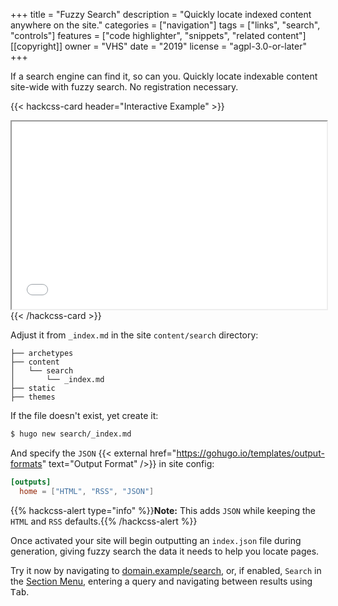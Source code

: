 +++
title = "Fuzzy Search"
description = "Quickly locate indexed content anywhere on the site."
categories = ["navigation"]
tags = ["links", "search", "controls"]
features = ["code highlighter", "snippets", "related content"]
[[copyright]]
  owner = "VHS"
  date = "2019"
  license = "agpl-3.0-or-later"
+++

If a search engine can find it, so can you. Quickly locate indexable content site-wide with fuzzy search. No registration necessary.

{{< hackcss-card header="Interactive Example" >}}
  <iframe scrolling="no" title="Error Page Example" width="100%" height="300" src="/search/?s=uzzy%20searvh"></iframe>
{{< /hackcss-card >}}

Adjust it from `_index.md` in the site `content/search` directory:

```
├── archetypes
├── content
│   └── search
│       └── _index.md
├── static
├── themes
```

If the file doesn't exist, yet create it:

```sh
$ hugo new search/_index.md
```

And specify the `JSON` {{< external href="https://gohugo.io/templates/output-formats" text="Output Format" />}} in site config:

```toml
[outputs]
  home = ["HTML", "RSS", "JSON"]
```

{{% hackcss-alert type="info" %}}**Note:** This adds `JSON` while keeping the `HTML` and `RSS` defaults.{{% /hackcss-alert %}}

Once activated your site will begin outputting an `index.json` file during generation, giving fuzzy search the data it needs to help you locate pages.

Try it now by navigating to [domain.example/search](/search/), or, if enabled, `Search` in the [Section Menu](../section-menu/), entering a query and navigating between results using <kbd>Tab</kbd>.
